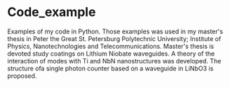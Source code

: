 # Code_example
 Examples of my code in Python.
 Those examples was used in my master's thesis in Peter the Great St. Petersburg Polytechnic University; Institute of Physics, Nanotechnologies and Telecommunications.
 Master's thesis is devoted study coatings on Lithium Niobate waveguides. A theory of the interaction of modes with Ti and NbN nanostructures was developed. The structure ofa single photon counter based on a waveguide in LiNbO3 is proposed.
